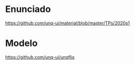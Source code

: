 # Enunciado

https://github.com/unq-ui/material/blob/master/TPs/2020s1

# Modelo

https://github.com/unq-ui/unqflix
